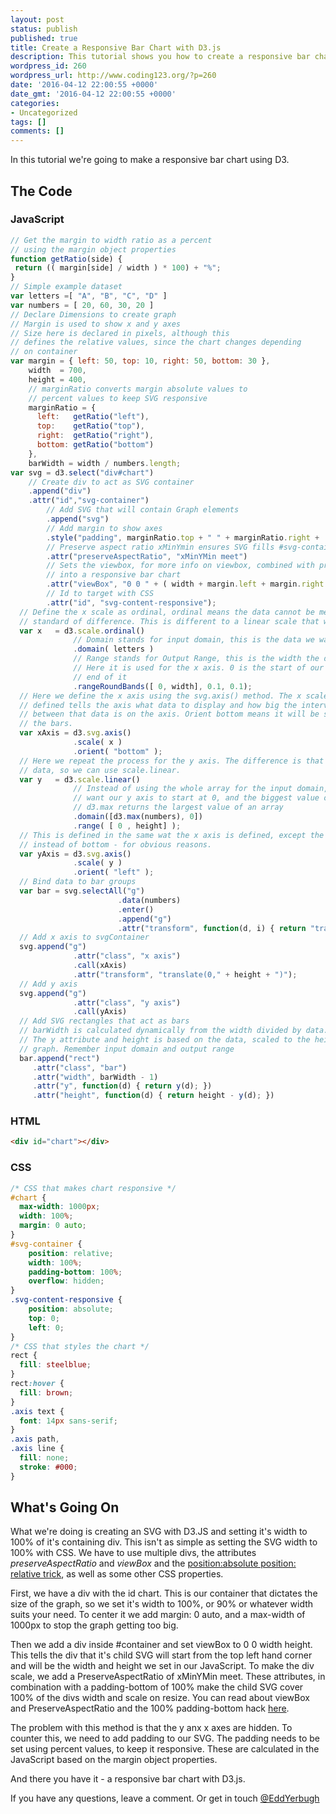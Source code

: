 ```yaml
---
layout: post
status: publish
published: true
title: Create a Responsive Bar Chart with D3.js
description: This tutorial shows you how to create a responsive bar chart using D3.js. The trick is using CSS and SVG attributes to avoid re rendering on resize!
wordpress_id: 260
wordpress_url: http://www.coding123.org/?p=260
date: '2016-04-12 22:00:55 +0000'
date_gmt: '2016-04-12 22:00:55 +0000'
categories:
- Uncategorized
tags: []
comments: []
---
```



In this tutorial we're going to make a responsive bar chart using D3.

## The Code

### JavaScript

```js
// Get the margin to width ratio as a percent
// using the margin object properties
function getRatio(side) {
 return (( margin[side] / width ) * 100) + "%";
}
// Simple example dataset
var letters =[ "A", "B", "C", "D" ]
var numbers = [ 20, 60, 30, 20 ]
// Declare Dimensions to create graph
// Margin is used to show x and y axes
// Size here is declared in pixels, although this
// defines the relative values, since the chart changes depending
// on container
var margin = { left: 50, top: 10, right: 50, bottom: 30 },
    width  = 700,
    height = 400,
    // marginRatio converts margin absolute values to
    // percent values to keep SVG responsive
    marginRatio = {
      left:   getRatio("left"),
      top:    getRatio("top"),
      right:  getRatio("right"),
      bottom: getRatio("bottom")
    },
    barWidth = width / numbers.length;
var svg = d3.select("div#chart")
    // Create div to act as SVG container
    .append("div")
    .attr("id","svg-container")
        // Add SVG that will contain Graph elements
        .append("svg")
        // Add margin to show axes
        .style("padding", marginRatio.top + " " + marginRatio.right +  " " + marginRatio.bottom +  " " + marginRatio.left )
        // Preserve aspect ratio xMinYmin ensures SVG fills #svg-container
        .attr("preserveAspectRatio", "xMinYMin meet")
        // Sets the viewbox, for more info on viewbox, combined with preveserveAspectRatio, this is what turns the bar chart
        // into a responsive bar chart
        .attr("viewBox", "0 0 " + ( width + margin.left + margin.right  )+ " " +( height + margin.top + margin.bottom ) )
        // Id to target with CSS
        .attr("id", "svg-content-responsive");
  // Define the x scale as ordinal, ordinal means the data cannot be meassured by a
  // standard of difference. This is different to a linear scale that we will use later
  var x   = d3.scale.ordinal()
              // Domain stands for input domain, this is the data we want to display
              .domain( letters )
              // Range stands for Output Range, this is the width the data will take up
              // Here it is used for the x axis. 0 is the start of our graph, width is the
              // end of it
              .rangeRoundBands([ 0, width], 0.1, 0.1);
  // Here we define the x axis using the svg.axis() method. The x scale we just
  // defined tells the axis what data to display and how big the intervals
  // between that data is on the axis. Orient bottom means it will be shown below
  // the bars.
  var xAxis = d3.svg.axis()
              .scale( x )
              .orient( "bottom" );
  // Here we repeat the process for the y axis. The difference is that we have numerical
  // data, so we can use scale.linear.
  var y   = d3.scale.linear()
              // Instead of using the whole array for the input domain, we use 0, since we
              // want our y axis to start at 0, and the biggest value of our dataset
              // d3.max returns the largest value of an array
              .domain([d3.max(numbers), 0])
              .range( [ 0 , height] );
  // This is defined in the same wat the x axis is defined, except the orient is now left
  // instead of bottom - for obvious reasons.
  var yAxis = d3.svg.axis()
              .scale( y )
              .orient( "left" );
  // Bind data to bar groups
  var bar = svg.selectAll("g")
                        .data(numbers)
                        .enter()
                        .append("g")
                        .attr("transform", function(d, i) { return "translate(" + i * barWidth + ", 0)";});
  // Add x axis to svgContainer
  svg.append("g")
              .attr("class", "x axis")
              .call(xAxis)
              .attr("transform", "translate(0," + height + ")");
  // Add y axis
  svg.append("g")
              .attr("class", "y axis")
              .call(yAxis)
  // Add SVG rectangles that act as bars
  // barWidth is calculated dynamically from the width divided by data.length
  // The y attribute and height is based on the data, scaled to the height of
  // graph. Remember input domain and output range
  bar.append("rect")
     .attr("class", "bar")
     .attr("width", barWidth - 1)
     .attr("y", function(d) { return y(d); })
     .attr("height", function(d) { return height - y(d); })
```
 
### HTML

```html
<div id="chart"></div>
```

### CSS

```css
/* CSS that makes chart responsive */
#chart {
  max-width: 1000px;
  width: 100%;
  margin: 0 auto;
}
#svg-container {
    position: relative;
    width: 100%;
    padding-bottom: 100%;
    overflow: hidden;
}
.svg-content-responsive {
    position: absolute;
    top: 0;
    left: 0;
}
/* CSS that styles the chart */
rect {
  fill: steelblue;
}
rect:hover {
  fill: brown;
}
.axis text {
  font: 14px sans-serif;
}
.axis path,
.axis line {
  fill: none;
  stroke: #000;
}
```

## What's Going On

What we're doing is creating an SVG with D3.JS and setting it's width to 100% of it's containing div. This isn't as simple as setting the SVG width to 100% with CSS. We have to use multiple divs, the attributes *preserveAspectRatio* and *viewBox* and the <a href="https://css-tricks.com/absolute-positioning-inside-relative-positioning/">position:absolute position: relative trick</a>, as well as some other CSS properties.

First, we have a div with the id chart. This is our container that dictates the size of the graph, so we set it's width to 100%, or 90% or whatever width suits your need. To center it we add margin: 0 auto, and a max-width of 1000px to stop the graph getting too big.

Then we add a div inside #container and set viewBox to 0 0 width height. This tells the div that it's child SVG will start from the top left hand corner and will be the width and height we set in our JavaScript. To make the div scale, we add a PreserveAspectRatio of xMinYMin meet. These attributes, in combination with a padding-bottom of 100% make the child SVG cover 100% of the divs width and scale on resize. You can read about viewBox and PreserveAspectRatio and the 100% padding-bottom hack <a href="https://css-tricks.com/scale-svg/">here</a>.

The problem with this method is that the y anx x axes are hidden. To counter this, we need to add padding to our SVG. The padding needs to be set using percent values, to keep it responsive. These are calculated in the JavaScript based on the margin object properties.

And there you have it - a responsive bar chart with D3.js.

If you have any questions, leave a comment. Or get in touch <a href="https://twitter.com/EddYerburgh">@EddYerbugh</a>

